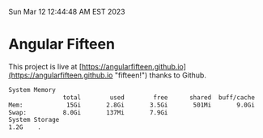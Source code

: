 Sun Mar 12 12:44:48 AM EST 2023

# Angular Fifteen


This project is live at [https://angularfifteen.github.io](https://angularfifteen.github.io "fifteen!") thanks to Github.

```bash
System Memory
               total        used        free      shared  buff/cache   available
Mem:            15Gi       2.8Gi       3.5Gi       501Mi       9.0Gi        11Gi
Swap:          8.0Gi       137Mi       7.9Gi
System Storage
1.2G	.
